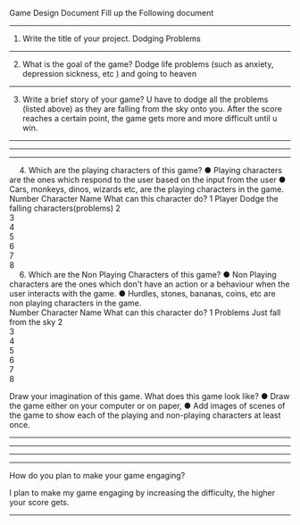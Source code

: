 Game Design Document
Fill up the Following document 

________________________________________



1.	Write the title of your project.
Dodging Problems
________________________________________


2.	What is the goal of the game? 
Dodge life problems (such as anxiety, depression sickness, etc ) and going to heaven
________________________________________


3.	Write a brief story of your game?
U have to dodge all the problems (listed above) as they are falling from the sky onto you. After the score reaches a certain point, the game gets more and more difficult until u win.
________________________________________

________________________________________

________________________________________


 
4.	Which are the playing characters of this game? 
●	Playing characters are the ones which respond to the user based on the input from the user
●	Cars, monkeys, dinos, wizards etc, are the playing characters in the game.  
Number	Character Name	What can this character do? 
1	Player	Dodge the falling characters(problems)
2		
3		
4		
5		
6		
7		
8		
 
6.	Which are the Non Playing Characters of this game?
●	Non Playing characters are the ones which don't have an action or a behaviour when the user interacts with the game.
●	Hurdles, stones, bananas, coins, etc are non playing characters in the game.   
Number	Character Name	What can this character do? 
1	Problems	Just fall from the sky
2		
3		
4		
5		
6		
7		
8		



Draw your imagination of this game. What does this game look like?
●	Draw the game either on your computer or on paper, 
●	Add images of scenes of the game to show each of the playing and non-playing characters at least once.  


________________________________________
________________________________________
________________________________________
________________________________________

How do you plan to make your game engaging? 

I plan to make my game engaging by increasing the difficulty, the higher your score gets.
________________________________________________________________________________________________________________________________________________________________



